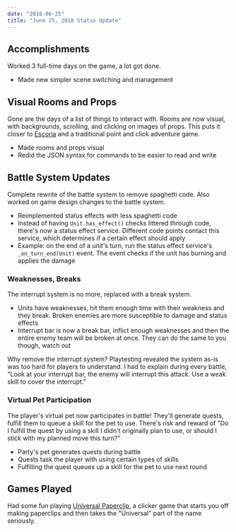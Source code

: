 ```yaml
---
date: "2018-06-25"
title: "June 25, 2018 Status Update"
---
```


## Accomplishments
Worked 3 full-time days on the game, a lot got done.

- Made new simpler scene switching and management

## Visual Rooms and Props
Gone are the days of a list of things to interact with. Rooms are now visual, with backgrounds, scrolling, and clicking on images of props. This puts it closer to [Escoria](https://github.com/godotengine/escoria) and a traditional point and click adventure game.

- Made rooms and props visual
- Redid the JSON syntax for commands to be easier to read and write

## Battle System Updates
Complete rewrite of the battle system to remove spaghetti code. Also worked on game design changes to the battle system.

- Reimplemented status effects with less spaghetti code
- Instead of having `Unit.has_effect()` checks littered through code, there's now a status effect service. Different code points contact this service, which determines if a certain effect should apply
- Example: on the end of a unit's turn, run the status effect service's `_on_turn_end(Unit)` event. The event checks if the unit has burning and applies the damage

### Weaknesses, Breaks
The interrupt system is no more, replaced with a break system.

- Units have weaknesses, hit them enough time with their weakness and they break. Broken enemies are more susceptible to damage and status effects
- Interrupt bar is now a break bar, inflict enough weaknesses and then the entire enemy team will be broken at once. They can do the same to you though, watch out

Why remove the interrupt system? Playtesting revealed the system as-is was too hard for players to understand. I had to explain during every battle, "Look at your interrupt bar, the enemy will interrupt this attack. Use a weak skill to cover the interrupt."

### Virtual Pet Participation
The player's virtual pet now participates in battle! They'll generate quests, fulfill them to queue a skill for the pet to use. There's risk and reward of "Do I fulfill the quest by using a skill I didn't originally plan to use, or should I stick with my planned move this turn?"

- Party's pet generates quests during battle
- Quests task the player with using certain types of skills
- Fulfilling the quest queues up a skill for the pet to use next round

## Games Played

Had some fun playing [Universal Paperclip](http://www.decisionproblem.com/paperclips/), a clicker game that starts you off making paperclips and then takes the "Universal" part of the name seriously.
